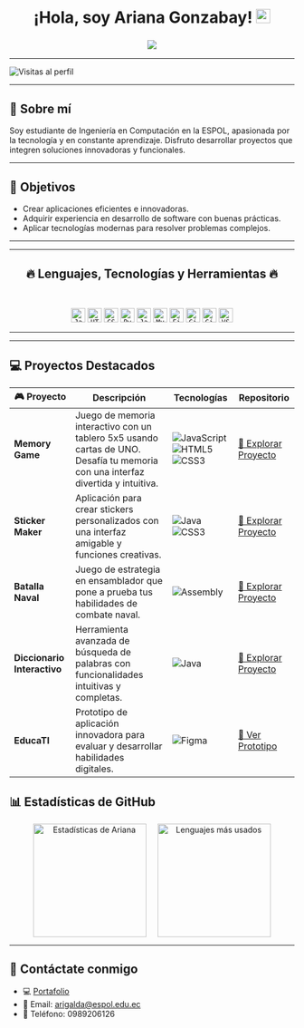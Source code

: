 <div align="center">
   <h1>¡Hola, soy Ariana Gonzabay! <img src="https://media.giphy.com/media/hvRJCLFzcasrR4ia7z/giphy.gif" width="25px"></h1>
   <h3>
      <a href="https://github.com/DenverCoder1">
         <img src="https://readme-typing-svg.herokuapp.com/?lines=Apasionada+por+la+tecnología+🚀;Aprendiendo+nuevas+habilidades.&center=true&size=20">
      </a>
   </h3>
</div>

---

![Visitas al perfil](https://komarev.com/ghpvc/?username=ArianaGonzabay&color=green)

---

## 🌟 Sobre mí

Soy estudiante de Ingeniería en Computación en la ESPOL, apasionada por la tecnología y en constante aprendizaje. Disfruto desarrollar proyectos que integren soluciones innovadoras y funcionales.

---

## 🎯 Objetivos

- Crear aplicaciones eficientes e innovadoras.
- Adquirir experiencia en desarrollo de software con buenas prácticas.
- Aplicar tecnologías modernas para resolver problemas complejos.

---

<hr>
<h2 align="center">🔥 Lenguajes, Tecnologías y Herramientas 🔥</h2>
<br>
<p align="center">
  <code><img title="JavaScript" height="25" src="https://cdn.jsdelivr.net/gh/devicons/devicon/icons/javascript/javascript-original.svg"></code>
  <code><img title="HTML5" height="25" src="https://cdn.jsdelivr.net/gh/devicons/devicon/icons/html5/html5-original.svg"></code>
  <code><img title="CSS3" height="25" src="https://cdn.jsdelivr.net/gh/devicons/devicon/icons/css3/css3-original.svg"></code>
  <code><img title="Python" height="25" src="https://cdn.jsdelivr.net/gh/devicons/devicon/icons/python/python-original.svg"></code>
  <code><img title="Java" height="25" src="https://cdn.jsdelivr.net/gh/devicons/devicon/icons/java/java-original.svg"></code>
  <code><img title="MySQL" height="25" src="https://cdn.jsdelivr.net/gh/devicons/devicon/icons/mysql/mysql-original.svg"></code>
  <code><img title="Figma" height="25" src="https://cdn.jsdelivr.net/gh/devicons/devicon/icons/figma/figma-original.svg"></code>
  <code><img title="Git" height="25" src="https://cdn.jsdelivr.net/gh/devicons/devicon/icons/git/git-original.svg"></code>
  <code><img title="GitHub" height="25" src="https://cdn.jsdelivr.net/gh/devicons/devicon/icons/github/github-original.svg"></code>
  <code><img title="VS Code" height="25" src="https://cdn.jsdelivr.net/gh/devicons/devicon/icons/vscode/vscode-original.svg"></code>
</p>
<hr>

---

## 💻 Proyectos Destacados

| 🎮 Proyecto | Descripción | Tecnologías | Repositorio |
|-------------|-------------|-------------|-------------|
| **Memory Game** | Juego de memoria interactivo con un tablero 5x5 usando cartas de UNO. Desafía tu memoria con una interfaz divertida y intuitiva. | ![JavaScript](https://img.shields.io/badge/-JavaScript-F7DF1E?style=flat-square&logo=javascript&logoColor=black) ![HTML5](https://img.shields.io/badge/-HTML5-E34F26?style=flat-square&logo=html5&logoColor=white) ![CSS3](https://img.shields.io/badge/-CSS3-1572B6?style=flat-square&logo=css3&logoColor=white) | [🔗 Explorar Proyecto](https://github.com/ArianaGonzabay/MemoryGame.git) |
| **Sticker Maker** | Aplicación para crear stickers personalizados con una interfaz amigable y funciones creativas. | ![Java](https://img.shields.io/badge/-Java-ED8B00?style=flat-square&logo=java&logoColor=white) ![CSS3](https://img.shields.io/badge/-CSS3-1572B6?style=flat-square&logo=css3&logoColor=white) | [🔗 Explorar Proyecto](https://github.com/DavidAlex99/proyectoEDG5.git) |
| **Batalla Naval** | Juego de estrategia en ensamblador que pone a prueba tus habilidades de combate naval. | ![Assembly](https://img.shields.io/badge/-Ensamblador-6E4C74?style=flat-square) | [🔗 Explorar Proyecto](https://github.com/ArianaGonzabay/BatallaNaval.git) |
| **Diccionario Interactivo** | Herramienta avanzada de búsqueda de palabras con funcionalidades intuitivas y completas. | ![Java](https://img.shields.io/badge/-Java-ED8B00?style=flat-square&logo=java&logoColor=white) | [🔗 Explorar Proyecto](https://github.com/DavidAlex99/proyectoEDG52P.git) |
| **EducaTI** | Prototipo de aplicación innovadora para evaluar y desarrollar habilidades digitales. | ![Figma](https://img.shields.io/badge/-Figma-F24E1E?style=flat-square&logo=figma&logoColor=white) | [🔗 Ver Prototipo](https://www.figma.com/proto/sorbzxTmssHuXUvLlcvBEx/Grupo-1-team-library?node-id=417-7&starting-point-node-id=417%3A7&t=fhTwlsOqW182cfRi-1) |

## 📊 Estadísticas de GitHub

<div align="center" style="display: flex; justify-content: center; gap: 20px;">
   <img src="https://github-readme-stats.vercel.app/api?username=ArianaGonzabay&show_icons=true&theme=radical" alt="Estadísticas de Ariana" height="200">
   <img src="https://github-readme-stats.vercel.app/api/top-langs/?username=ArianaGonzabay&layout=compact&theme=radical" alt="Lenguajes más usados" height="200">
</div>

---


## 🔗 Contáctate conmigo

- 💻 [Portafolio](https://github.com/ArianaGonzabay)
- 📧 Email: [arigalda@espol.edu.ec](mailto:arigalda@espol.edu.ec)
- 📱 Teléfono: 0989206126
